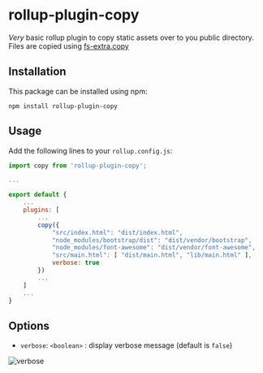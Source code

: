 # rollup-plugin-copy

*Very* basic rollup plugin to copy static assets over to you public directory. Files are copied using [fs-extra.copy](https://github.com/jprichardson/node-fs-extra/blob/master/docs/copy.md) 

## Installation

This package can be installed using npm:

```
npm install rollup-plugin-copy
```

## Usage

Add the following lines to your `rollup.config.js`:

```javascript
import copy from 'rollup-plugin-copy';

...

export default {
    ...
    plugins: [
        ...
        copy({
            "src/index.html": "dist/index.html",
            "node_modules/bootstrap/dist": "dist/vendor/bootstrap",
            "node_modules/font-awesome": "dist/vendor/font-awesome",
            "src/main.html": [ "dist/main.html", "lib/main.html" ],
            verbose: true
        })
        ...
    ]
    ...
}
```

## Options

* `verbose`: `<boolean>` : display verbose message  (default is `false`)

![verbose](verbose.png)

